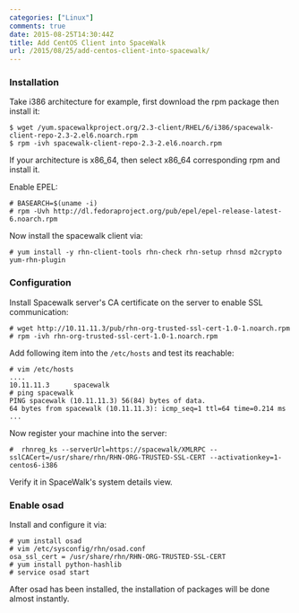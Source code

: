 ```yaml
---
categories: ["Linux"]
comments: true
date: 2015-08-25T14:30:44Z
title: Add CentOS Client into SpaceWalk
url: /2015/08/25/add-centos-client-into-spacewalk/
---
```


### Installation
Take i386 architecture for example, first download the rpm package then install it:    

```
$ wget /yum.spacewalkproject.org/2.3-client/RHEL/6/i386/spacewalk-client-repo-2.3-2.el6.noarch.rpm
$ rpm -ivh spacewalk-client-repo-2.3-2.el6.noarch.rpm 
```
If your architecture is x86_64, then select x86_64 corresponding rpm and install it.   

Enable EPEL:    

```
# BASEARCH=$(uname -i)
# rpm -Uvh http://dl.fedoraproject.org/pub/epel/epel-release-latest-6.noarch.rpm
```
Now install the spacewalk client via:    

```
# yum install -y rhn-client-tools rhn-check rhn-setup rhnsd m2crypto yum-rhn-plugin
```

### Configuration
Install Spacewalk server's CA certificate on the server to enable SSL communication:    

```
# wget http://10.11.11.3/pub/rhn-org-trusted-ssl-cert-1.0-1.noarch.rpm
# rpm -ivh rhn-org-trusted-ssl-cert-1.0-1.noarch.rpm
```
Add following item into the `/etc/hosts` and test its reachable:    

```
# vim /etc/hosts
....
10.11.11.3      spacewalk
# ping spacewalk
PING spacewalk (10.11.11.3) 56(84) bytes of data.
64 bytes from spacewalk (10.11.11.3): icmp_seq=1 ttl=64 time=0.214 ms
...
```
Now register your machine into the server:    

```
#  rhnreg_ks --serverUrl=https://spacewalk/XMLRPC --sslCACert=/usr/share/rhn/RHN-ORG-TRUSTED-SSL-CERT --activationkey=1-centos6-i386
```

Verify it in SpaceWalk's system details view.   

### Enable osad 
Install and configure it via:    

```
# yum install osad
# vim /etc/sysconfig/rhn/osad.conf
osa_ssl_cert = /usr/share/rhn/RHN-ORG-TRUSTED-SSL-CERT
# yum install python-hashlib
# service osad start
```
After osad has been installed, the installation of packages will be done almost
instantly.    
